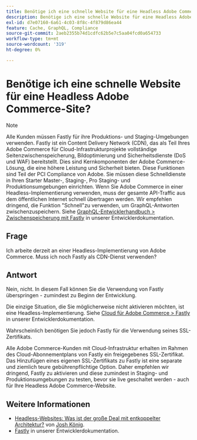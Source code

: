 ```yaml
---
title: Benötige ich eine schnelle Website für eine Headless Adobe Commerce-Site?
description: Benötige ich eine schnelle Website für eine Headless Adobe Commerce-Site?
exl-id: d7e07160-6a61-4c03-8f8c-4f879d86ea44
feature: Cache, GraphQL, Compliance
source-git-commit: 2aeb2355b74d1cdfc62b5e7c5aa04fcd0a654733
workflow-type: tm+mt
source-wordcount: '319'
ht-degree: 0%

---
```


# Benötige ich eine schnelle Website für eine Headless Adobe Commerce-Site?

>[!NOTE]
>
>Alle Kunden müssen Fastly für ihre Produktions- und Staging-Umgebungen verwenden. Fastly ist ein Content Delivery Network (CDN), das als Teil Ihres Adobe Commerce für Cloud-Infrastrukturprojekte vollständige Seitenzwischenspeicherung, Bildoptimierung und Sicherheitsdienste (DoS und WAF) bereitstellt. Dies sind Kernkomponenten der Adobe Commerce-Lösung, die eine höhere Leistung und Sicherheit bieten. Diese Funktionen sind Teil der PCI Compliance von Adobe. Sie müssen diese Schnelldienste in Ihren Starter Master-, Staging-, Pro Staging- und Produktionsumgebungen einrichten. Wenn Sie Adobe Commerce in einer Headless-Implementierung verwenden, muss der gesamte API-Traffic aus dem öffentlichen Internet schnell übertragen werden. Wir empfehlen dringend, die Funktion &quot;Schnell&quot;zu verwenden, um GraphQL-Antworten zwischenzuspeichern. Siehe [GraphQL-Entwicklerhandbuch > Zwischenspeicherung mit Fastly](https://developer.adobe.com/commerce/webapi/graphql/usage/caching/#caching-with-fastly) in unserer Entwicklerdokumentation.

## **Frage**

Ich arbeite derzeit an einer Headless-Implementierung von Adobe Commerce. Muss ich noch Fastly als CDN-Dienst verwenden?

## **Antwort**

Nein, nicht. In diesem Fall können Sie die Verwendung von Fastly überspringen - zumindest zu Beginn der Entwicklung.

Die einzige Situation, die Sie möglicherweise nicht aktivieren möchten, ist eine Headless-Implementierung.
Siehe [Cloud für Adobe Commerce > Fastly](https://experienceleague.adobe.com/en/docs/commerce-cloud-service/user-guide/cdn/fastly) in unserer Entwicklerdokumentation.

Wahrscheinlich benötigen Sie jedoch Fastly für die Verwendung seines SSL-Zertifikats.

Alle Adobe Commerce-Kunden mit Cloud-Infrastruktur erhalten im Rahmen des Cloud-Abonnementplans von Fastly ein freigegebenes SSL-Zertifikat. Das Hinzufügen eines eigenen SSL-Zertifikats zu Fastly ist eine separate und ziemlich teure gebührenpflichtige Option. Daher empfehlen wir dringend, Fastly zu aktivieren und diese zumindest in Staging- und Produktionsumgebungen zu testen, bevor sie live geschaltet werden - auch für Ihre Headless Adobe Commerce-Website.

## Weitere Informationen

* [Headless-Websites: Was ist der große Deal mit entkoppelter Architektur?](https://pantheon.io/blog/headless-websites-whats-big-deal-decoupled-architecture) von [Josh König](https://pantheon.io/team/josh-koenig).
* [Fastly](https://experienceleague.adobe.com/en/docs/commerce-cloud-service/user-guide/cdn/fastly) in unserer Entwicklerdokumentation.

